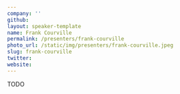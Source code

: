 ```yaml
---
company: ''
github:
layout: speaker-template
name: Frank Courville
permalink: /presenters/frank-courville
photo_url: /static/img/presenters/frank-courville.jpeg
slug: frank-courville
twitter:
website: 
---
```


TODO
